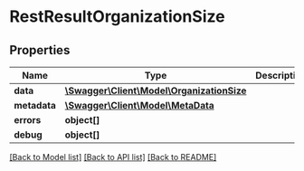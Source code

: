 # RestResultOrganizationSize

## Properties
Name | Type | Description | Notes
------------ | ------------- | ------------- | -------------
**data** | [**\Swagger\Client\Model\OrganizationSize**](OrganizationSize.md) |  | [optional] 
**metadata** | [**\Swagger\Client\Model\MetaData**](MetaData.md) |  | [optional] 
**errors** | **object[]** |  | [optional] 
**debug** | **object[]** |  | [optional] 

[[Back to Model list]](../README.md#documentation-for-models) [[Back to API list]](../README.md#documentation-for-api-endpoints) [[Back to README]](../README.md)


